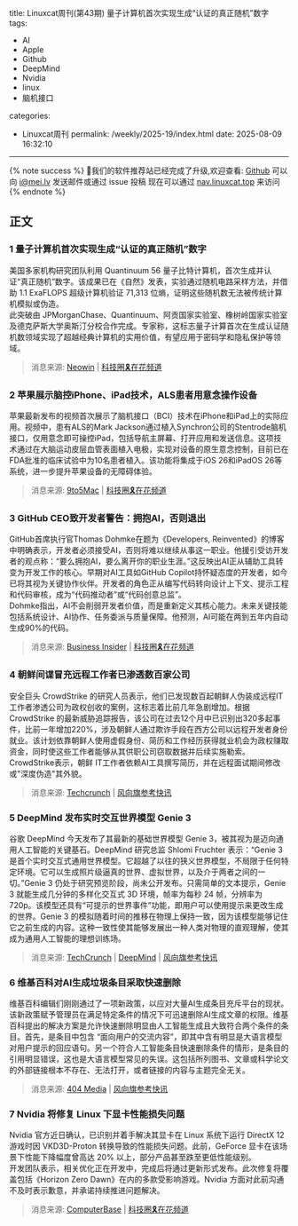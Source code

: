 title: Linuxcat周刊(第43期) 量子计算机首次实现生成“认证的真正随机”数字
tags:

- AI
- Apple
- Github
- DeepMind
- Nvidia
- linux
- 脑机接口

categories:

- Linuxcat周刊
permalink: /weekly/2025-19/index.html
date: 2025-08-09 16:32:10

---

{% note success %}
👏我们的软件推荐站已经完成了升级,欢迎查看: [Github](https://github.com/ssdomei232/nav-next)
可以向 [i@mei.lv](mailto:i@mei.lv) 发送邮件或通过 issue 投稿
现在可以通过 [nav.linuxcat.top](https://nav.linuxcat.top/) 来访问
{% endnote %}

## 正文

### 1 量子计算机首次实现生成“认证的真正随机”数字

美国多家机构研究团队利用 Quantinuum 56 量子比特计算机，首次生成并认证“真正随机”数字。该成果已在《自然》发表，实验通过随机电路采样方法，并借助 1.1 ExaFLOPS 超级计算机验证 71,313 位熵，证明这些随机数无法被传统计算机模拟或伪造。  
此突破由 JPMorganChase、Quantinuum、阿贡国家实验室、橡树岭国家实验室及德克萨斯大学奥斯汀分校合作完成。专家称，这标志量子计算首次在生成认证随机数领域实现了超越经典计算机的实用价值，有望应用于密码学和隐私保护等领域。  

> 消息来源: [Neowin](https://www.neowin.net/news/quantum-computer-does-something-for-first-time-creates-certified-truly-random-numbers/) | [科技圈🎗在花频道](https://t.me/zaihuapd/34951)

### 2 苹果展示脑控iPhone、iPad技术，ALS患者用意念操作设备

苹果最新发布的视频首次展示了脑机接口（BCI）技术在iPhone和iPad上的实际应用。视频中，患有ALS的Mark Jackson通过植入Synchron公司的Stentrode脑机接口，仅用意念即可操控iPad，包括导航主屏幕、打开应用和发送信息。这项技术通过在大脑运动皮层血管表面植入电极，实现对设备的原生意念控制，目前已在FDA批准的临床试验中为10名患者植入。该功能将集成于iOS 26和iPadOS 26等系统，进一步提升苹果设备的无障碍体验。

> 消息来源: [9to5Mac](https://9to5mac.com/2025/08/04/apples-new-brain-controlled-iphone-ipad-tech-revealed-in-video/) | [科技圈🎗在花频道](https://t.me/zaihuapd/34860)

### 3 GitHub CEO致开发者警告：拥抱AI，否则退出

GitHub首席执行官Thomas Dohmke在题为《Developers, Reinvented》的博客中明确表示，开发者必须接受AI，否则将难以继续从事这一职业。他援引受访开发者的观点称：“要么拥抱AI，要么离开你的职业生涯。”这反映出AI正从辅助工具转变为开发工作的核心。早期对AI工具如GitHub Copilot持怀疑态度的开发者，如今已将其视为关键协作伙伴。开发者的角色正从编写代码转向设计上下文、提示工程和代码审核，成为“代码推动者”或“代码创意总监”。  
Dohmke指出，AI不会削弱开发者价值，而是重新定义其核心能力。未来关键技能包括系统设计、AI协作、任务委派与质量保障。他预测，AI可能在两到五年内自动生成90%的代码。

> 消息来源: [Business Insider](https://www.businessinsider.com/github-ceo-developers-embrace-ai-or-get-out-2025-8) | [科技圈🎗在花频道](https://t.me/zaihuapd/34871)

### 4 朝鲜间谍冒充远程工作者已渗透数百家公司

安全巨头 CrowdStrike 的研究人员表示，他们已发现数百起朝鲜人伪装成远程IT工作者渗透公司为政权创收的案例，这标志着比前几年急剧增加。根据 CrowdStrike 的最新威胁追踪报告，该公司在过去12个月中已识别出320多起事件，比前一年增加220%，涉及朝鲜人通过欺诈手段在西方公司以远程开发者身份就业。该计划依靠朝鲜人使用虚假身份、简历和工作经历获得就业机会为政权赚取资金，同时使这些工作者能够从其供职公司窃取数据并后续实施勒索。CrowdStrike表示，朝鲜 IT工作者依赖AI工具撰写简历，并在远程面试期间修改或"深度伪造"其外貌。

> 消息来源: [Techcrunch](https://techcrunch.com/2025/08/04/north-korean-spies-posing-as-remote-workers-have-infiltrated-hundreds-of-companies-says-crowdstrike/) | [风向旗参考快讯](https://t.me/xhqcankao/22079)

### 5 DeepMind 发布实时交互世界模型 Genie 3

谷歌 DeepMind 今天发布了其最新的基础世界模型 Genie 3，被其视为是迈向通用人工智能的关键基石。DeepMind 研究总监 Shlomi Fruchter 表示：“Genie 3 是首个实时交互式通用世界模型。它超越了以往的狭义世界模型，不局限于任何特定环境。它可以生成照片级逼真的世界、虚拟世界，以及介于两者之间的一切。”Genie 3 仍处于研究预览阶段，尚未公开发布。只需简单的文本提示，Genie 3 就能生成几分钟的多样化交互式 3D 环境，帧率为每秒 24 帧，分辨率为 720p。该模型还具有“可提示的世界事件”功能，即用户可以使用提示来更改生成的世界。Genie 3 的模拟随着时间的推移在物理上保持一致，因为该模型能够记住它之前生成的内容。这种一致性使其能够发展出一种人类对物理的直观理解，使其成为通用人工智能的理想训练场。

> 消息来源: [TechCrunch](https://techcrunch.com/2025/08/05/deepmind-reveals-genie-3-a-world-model-that-could-be-the-key-to-reaching-agi/) | [DeepMind](https://deepmind.google/discover/blog/genie-3-a-new-frontier-for-world-models) | [风向旗参考快讯](https://t.me/xhqcankao/22082)

### 6 维基百科对AI生成垃圾条目采取快速删除

维基百科编辑们刚刚通过了一项新政策，以应对大量AI生成条目充斥平台的现状。该新政策赋予管理员在满足特定条件的情况下可迅速删除AI生成文章的权限。维基百科提出的解决方案是允许快速删除明显由人工智能生成且大致符合两个条件的条目。首先，是条目中包含 “面向用户的交流内容”，即其中含有明显是大语言模型对用户提示的回应语句。另一个符合人工智能条目快速删除条件的情形，是条目的引用明显错误，这也是大语言模型常见的失误。这包括所列图书、文章或科学论文的外部链接根本不存在、无法打开，或者链接的内容与主题完全无关。

> 消息来源: [404 Media](https://www.404media.co/wikipedia-editors-adopt-speedy-deletion-policy-for-ai-slop-articles/) | [风向旗参考快讯](https://t.me/xhqcankao/22100)

### 7 Nvidia 将修复 Linux 下显卡性能损失问题

Nvidia 官方近日确认，已识别并着手解决其显卡在 Linux 系统下运行 DirectX 12 游戏时因 VKD3D-Proton 转换导致的性能损失问题。此前，GeForce 显卡在该场景下性能下降幅度曾高达 20% 以上，部分产品甚至跌至更低性能级别。  
开发团队表示，相关优化正在开发中，完成后将通过更新形式发布。此次修复将覆盖包括《Horizon Zero Dawn》在内的多款受影响游戏。Nvidia 方面对此前沟通不及时表示歉意，并承诺持续推进问题解决。

> 消息来源: [ComputerBase](https://www.computerbase.de/news/betriebssysteme/vkd3d-nvidia-geht-leistungseinbussen-unter-linux-an.93789/) | [科技圈🎗在花频道](https://t.me/zaihuapd/34894)
